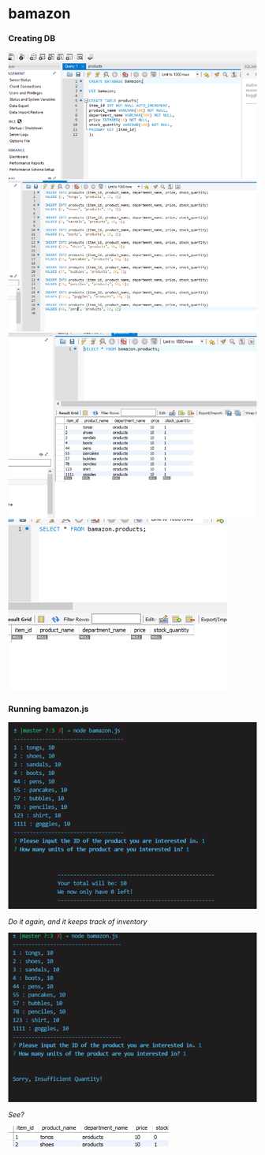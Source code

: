 # bamazon

### Creating DB

<img src="images/Creating_DB.PNG">

<img src="images/dummydata.PNG">

<img src="images/dummydata2.PNG">

<img src="images/Empty_Table.PNG">

### Running bamazon.js

<img src="images/tongs1.PNG">

*Do it again, and it keeps track of inventory*

<img src="images/tongs2.PNG">

*See?*

<img src="images/tongs3.PNG">
